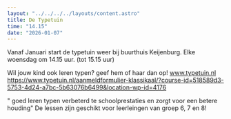 ```yaml
---
layout: "../../../../layouts/content.astro"
title: De Typetuin
time: "14.15"
date: "2026-01-07"
---
```


Vanaf Januari start de typetuin weer bij buurthuis Keijenburg.
Elke woensdag om 14.15 uur. (tot 15.15 uur)

Wil jouw kind ook leren typen? geef hem of haar dan op!
www.typetuin.nl
https://www.typetuin.nl/aanmeldformulier-klassikaal/?course-id=518589d3-5753-4d24-a7bc-5b63076b6499&location-wp-id=4176 

" goed leren typen verbeterd te schoolprestaties en zorgt voor een betere houding"
De lessen zijn geschikt voor leerleingen van groep 6, 7 en 8!

